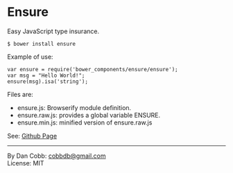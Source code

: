 Ensure
======

Easy JavaScript type insurance.

    $ bower install ensure

Example of use:

    var ensure = require('bower_components/ensure/ensure');
    var msg = "Hello World!";
    ensure(msg).isa('string');

Files are:

* ensure.js: Browserify module definition.
* ensure.raw.js: provides a global variable ENSURE.
* ensure.min.js: minified version of ensure.raw.js

See: [Github Page](http://www.github.com/cobbdb/ensure)

---
By Dan Cobb: <cobbdb@gmail.com>  
License: MIT
